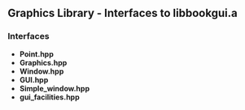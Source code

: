 ## Graphics Library - Interfaces to libbookgui.a

### Interfaces
* **Point.hpp**
* **Graphics.hpp**
* **Window.hpp**
* **GUI.hpp**
* **Simple_window.hpp**
* **gui_facilities.hpp**

